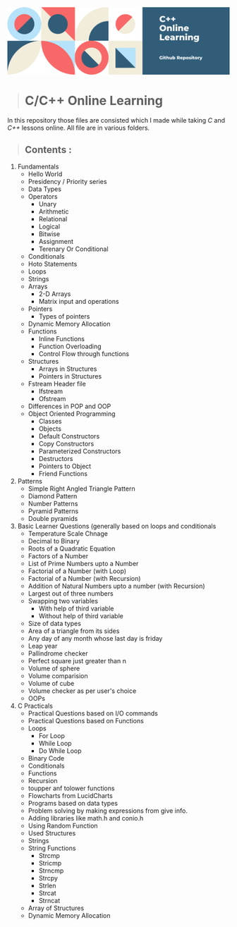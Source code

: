 <img src = "https://github.com/priyanshsingh/Cpp-learning/blob/master/Cpp.png"/>



># **C/C++ Online Learning**

In this repository those files are consisted which I made while taking *C* and *C++* lessons online.
All file are in various folders. 

>## **Contents** :

1. Fundamentals
    * Hello World
    * Presidency / Priority series
    * Data Types
    * Operators
         * Unary
         * Arithmetic
         * Relational
         * Logical
         * Bitwise
         * Assignment
         * Terenary Or Conditional
    * Conditionals
    * Hoto Statements
    * Loops
    * Strings
    * Arrays
         * 2-D Arrays
         * Matrix input and operations
    * Pointers
         * Types of pointers
    * Dynamic Memory Allocation
    * Functions
         * Inline Functions
         * Function Overloading
         * Control Flow through functions
    * Structures
         * Arrays in Structures
         * Pointers in Structures
    * Fstream Header file 
         * Ifstream
         * Ofstream
    * Differences in POP and OOP
    * Object Oriented Programming
         * Classes
         * Objects
         * Default Constructors
         * Copy Constructors
         * Parameterized Constructors
         * Destructors
         * Pointers to Object
         * Friend Functions
2. Patterns
    * Simple Right Angled Triangle Pattern
    * Diamond Pattern
    * Number Patterns
    * Pyramid Patterns
    * Double pyramids
3. Basic Learner Questions (generally based on loops and conditionals
    * Temperature Scale Chnage
    * Decimal to Binary
    * Roots of a Quadratic Equation
    * Factors of a Number
    * List of Prime Numbers upto a Number
    * Factorial of a Number (with Loop)
    * Factorial of a Number (with Recursion)
    * Addition of Natural Numbers upto a number (with Recursion)
    * Largest out of three numbers
    * Swapping two variables
         * With help of third variable
         * Without help of third variable
    * Size of data types
    * Area of a triangle from its sides
    * Any day of any month whose last day is friday
    * Leap year
    * Pallindrome checker
    * Perfect square just greater than n
    * Volume of sphere
    * Volume comparision
    * Volume of cube
    * Volume checker as per user's choice
    * OOPs
4. C Practicals
    * Practical Questions based on I/O commands
    * Practical Questions based on Functions
    * Loops
         * For Loop
         * While Loop
         * Do While Loop
    * Binary Code
    * Conditionals
    * Functions
    * Recursion
    * toupper anf tolower functions
    * Flowcharts from LucidCharts
    * Programs based on data types
    * Problem solving by making expressions from give info.
    * Adding libraries like math.h and conio.h
    * Using Random Function
    * Used Structures 
    * Strings
    * String Functions
         * Strcmp
         * Stricmp
         * Strncmp
         * Strcpy
         * Strlen
         * Strcat
         * Strncat
    * Array of Structures
    * Dynamic Memory Allocation

